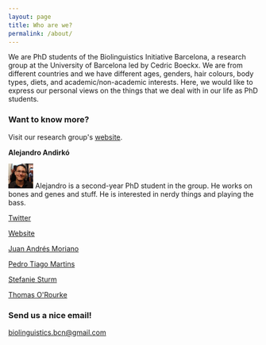 ```yaml
---
layout: page
title: Who are we?
permalink: /about/
---
```


We are PhD students of the Biolinguistics Initiative Barcelona, a research group at the University of Barcelona led by Cedric Boeckx. We are from different countries and we have different ages, genders, hair colours, body types, diets, and academic/non-academic interests. Here, we would like to express our personal views on the things that we deal with in our life as PhD students.

### Want to know more?

Visit our research group's [website](http://bioling.ub.edu).

**Alejandro Andirkó**

<img src="/images/alejandro.jpg" style="float: left, margin: 0 5px 0 0" width="10%"> Alejandro is a second-year PhD student in the group. He works on bones and genes and stuff. He is interested in nerdy things and playing the bass. 

[Twitter](https://twitter.com/AGMAndirko)

[Website](http://andirko.eu)


[Juan Andrés Moriano](https://twitter.com/juanandres_mp)

[Pedro Tiago Martins](https://twitter.com/ptsgmartins)

[Stefanie Sturm](https://twitter.com/sturm_steffi)

[Thomas O'Rourke](https://twitter.com/Thomas_ORourke)

### Send us a nice email!

[biolinguistics.bcn@gmail.com](mailto:biolinguistics.bcn@gmail.com)
